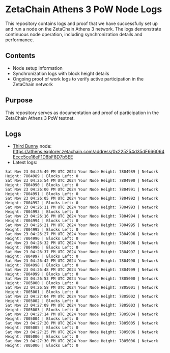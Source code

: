 # ZetaChain Athens 3 PoW Node Logs
This repository contains logs and proof that we have successfully set up and run a node on the ZetaChain Athens 3 network. The logs demonstrate continuous node operation, including synchronization details and performance.

## Contents
- Node setup information
- Synchronization logs with block height details
- Ongoing proof of work logs to verify active participation in the ZetaChain network

## Purpose
This repository serves as documentation and proof of participation in the ZetaChain Athens 3 PoW testnet.

## Logs

- [Third Bunny](https://thirdbunny.xyz/) node: https://athens.explorer.zetachain.com/address/0x225254d35dE666064Eccc5ce16eF1D8bF8D7b5EE
- Latest logs:
```
Sat Nov 23 04:25:49 PM UTC 2024 Your Node Height: 7804989 | Network Height: 7804989 | Blocks Left: 0
Sat Nov 23 04:25:54 PM UTC 2024 Your Node Height: 7804990 | Network Height: 7804990 | Blocks Left: 0
Sat Nov 23 04:26:00 PM UTC 2024 Your Node Height: 7804991 | Network Height: 7804991 | Blocks Left: 0
Sat Nov 23 04:26:05 PM UTC 2024 Your Node Height: 7804992 | Network Height: 7804992 | Blocks Left: 0
Sat Nov 23 04:26:11 PM UTC 2024 Your Node Height: 7804993 | Network Height: 7804993 | Blocks Left: 0
Sat Nov 23 04:26:16 PM UTC 2024 Your Node Height: 7804994 | Network Height: 7804994 | Blocks Left: 0
Sat Nov 23 04:26:21 PM UTC 2024 Your Node Height: 7804995 | Network Height: 7804995 | Blocks Left: 0
Sat Nov 23 04:26:27 PM UTC 2024 Your Node Height: 7804996 | Network Height: 7804996 | Blocks Left: 0
Sat Nov 23 04:26:32 PM UTC 2024 Your Node Height: 7804996 | Network Height: 7804996 | Blocks Left: 0
Sat Nov 23 04:26:37 PM UTC 2024 Your Node Height: 7804997 | Network Height: 7804997 | Blocks Left: 0
Sat Nov 23 04:26:42 PM UTC 2024 Your Node Height: 7804998 | Network Height: 7804998 | Blocks Left: 0
Sat Nov 23 04:26:48 PM UTC 2024 Your Node Height: 7804999 | Network Height: 7804999 | Blocks Left: 0
Sat Nov 23 04:26:53 PM UTC 2024 Your Node Height: 7805000 | Network Height: 7805000 | Blocks Left: 0
Sat Nov 23 04:26:58 PM UTC 2024 Your Node Height: 7805001 | Network Height: 7805001 | Blocks Left: 0
Sat Nov 23 04:27:04 PM UTC 2024 Your Node Height: 7805002 | Network Height: 7805002 | Blocks Left: 0
Sat Nov 23 04:27:09 PM UTC 2024 Your Node Height: 7805003 | Network Height: 7805003 | Blocks Left: 0
Sat Nov 23 04:27:14 PM UTC 2024 Your Node Height: 7805004 | Network Height: 7805004 | Blocks Left: 0
Sat Nov 23 04:27:20 PM UTC 2024 Your Node Height: 7805005 | Network Height: 7805005 | Blocks Left: 0
Sat Nov 23 04:27:25 PM UTC 2024 Your Node Height: 7805006 | Network Height: 7805006 | Blocks Left: 0
Sat Nov 23 04:27:30 PM UTC 2024 Your Node Height: 7805006 | Network Height: 7805006 | Blocks Left: 0
```
